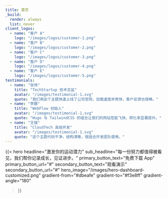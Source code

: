 ```yaml
---
title: 首页
_build:
  render: always
  list: never
client_logos:
  - name: "客户 A"
    logo: "/images/logos/customer-1.png"
  - name: "客户 B"
    logo: "/images/logos/customer-2.png"
  - name: "客户 C"
    logo: "/images/logos/customer-3.png"
  - name: "客户 D"
    logo: "/images/logos/customer-4.png"
  - name: "客户 E"
    logo: "/images/logos/customer-5.png"
testimonials:
  - name: "张伟"
    title: "TechStartup 技术总监"
    avatar: "/images/testimonial-1.svg"
    quote: "我们用这个主题快速上线了公司官网，加载速度非常快，客户反馈也很棒。"
  - name: "李娜"
    title: "WebFlow 创始人"
    avatar: "/images/testimonial-1.svg"
    quote: "Hugo 与 TailwindCSS 的组合让我们的网站性能飞快，转化率显著提升。"
  - name: "王强"
    title: "CloudTech 高级开发"
    avatar: "/images/testimonial-1.svg"
    quote: "这个主题代码干净，结构清晰，很适合开发团队使用。"
---
```


{{< hero 
  headline="激发你的运动潜力"
  sub_headline="每一份努力都值得被看见，我们帮你记录成长，见证进步。"
  primary_button_text="免费下载 App"
  primary_button_url="#"
  secondary_button_text="观看演示"
  secondary_button_url="#"
  hero_image="/images/hero-dashboard-customized.png"
  gradient-from="#dbeafe"
  gradient-to="#f3e8ff"
  gradient-angle="180"
>}}

<!-- {{< client-logos animate="true" >}} -->

<!-- {{< features-section 
  title="功能强大，助力网站"
  description="看看我们的系统如何帮助你构建一个快速、优雅、实用的产品官网。"
>}}

{{< feature
  title="极速构建体验"
  description="Hugo 的构建速度极快，页面秒开，为用户带来优质体验。"
  badge="性能"
  badgeColor="#2563eb"
  image="/images/feature-1.svg"
  buttonText="了解更多"
  buttonLink="/features/performance/"
  features="极速加载, 资源优化, 轻量 JS, 支持 CDN"
  imagePosition="right"
>}}

{{< feature
  title="美观设计系统"
  description="内置 TailwindCSS，轻松搭建响应式、高可定制的前端页面。"
  badge="设计"
  badgeColor="#7c3aed"
  image="/images/feature-2.svg"
  buttonText="了解更多"
  buttonLink="/features/design-system/"
  features="现代组件, 响应式布局, 自定义排版, 灵活结构"
  imagePosition="left"
>}}

{{< feature
  title="开发者友好"
  description="热重载、组件化架构、可维护代码，让开发更高效。"
  badge="开发"
  badgeColor="#16a34a"
  image="/images/feature-3.svg"
  buttonText="了解更多"
  buttonLink="/features/developer-experience/"
  features="模块化结构, 易于定制, 代码整洁, 文档完善"
  imagePosition="right"
>}}

{{< /features-section >}} 

{{< testimonials 
  title="深受信赖的团队选择"
  description="看看大家是如何用我们的系统搭建高质量网站。"
  animate="true"
  background-color="#f1f5f9"
>}}

{{< cta >}} -->
